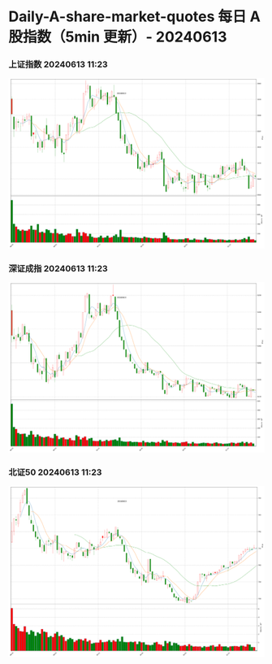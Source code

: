 
# Daily-A-share-market-quotes 每日 A 股指数（5min 更新）- 20240613

### 上证指数 20240613 11:23
![](./fig/2024/6/20240613-sh000001.png)

### 深证成指 20240613 11:23
![](./fig/2024/6/20240613-sz399001.png)

### 北证50 20240613 11:23
![](./fig/2024/6/20240613-bj899050.png)
